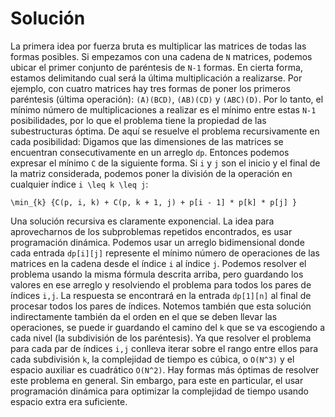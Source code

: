 # Solución

La primera idea por fuerza bruta es multiplicar las matrices de todas las formas posibles. Si empezamos con una cadena de `N` matrices, podemos ubicar el primer conjunto de paréntesis de `N-1` formas. En cierta forma, estamos delimitando cual será la última multiplicación a realizarse. Por ejemplo, con cuatro matrices hay tres formas de poner los primeros paréntesis (última operación): `(A)(BCD)`, `(AB)(CD)` y `(ABC)(D)`. Por lo tanto, el mínimo número de multiplicaciones a realizar es el mínimo entre estas `N-1` posibilidades, por lo que el problema tiene la propiedad de las subestructuras óptima. De aquí se resuelve el problema recursivamente en cada posibilidad:
Digamos que las dimensiones de las matrices se encuentran consecutivamente en un arreglo `dp`. Entonces podemos expresar el mínimo `C` de la siguiente forma. Si `i` y `j` son el inicio y el final de la matriz considerada, podemos poner la división de la operación en cualquier índice `i \leq k \leq j`:

`\min_{k} {C(p, i, k) + C(p, k + 1, j) + p[i - 1] * p[k] * p[j] }`

Una solución recursiva es claramente exponencial. La idea para aprovecharnos de los subproblemas repetidos encontrados, es usar programación dinámica. Podemos usar un arreglo bidimensional donde cada entrada `dp[i][j]` represente el mínimo número de operaciones de las matrices en la cadena desde el índice `i` al índice `j`. Podemos resolver el problema usando la misma fórmula descrita arriba, pero guardando los valores en ese arreglo y resolviendo el problema para todos los pares de índices `i,j`. La respuesta se encontrará en la entrada `dp[1][n]` al final de procesar todos los pares de índices. Notemos también que esta solución indirectamente también da el orden en el que se deben llevar las operaciones, se puede ir guardando el camino del `k` que se va escogiendo a cada nivel (la subdivisión de los paréntesis).
Ya que resolver el problema para cada par de índices `i,j` conlleva iterar sobre el rango entre ellos para cada subdivisión `k`, la complejidad de tiempo es cúbica, o `O(N^3)` y el espacio auxiliar es cuadrático `O(N^2)`. Hay formas más óptimas de resolver este problema en general. Sin embargo, para este en particular, el usar programación dinámica para optimizar la complejidad de tiempo usando espacio extra era suficiente.